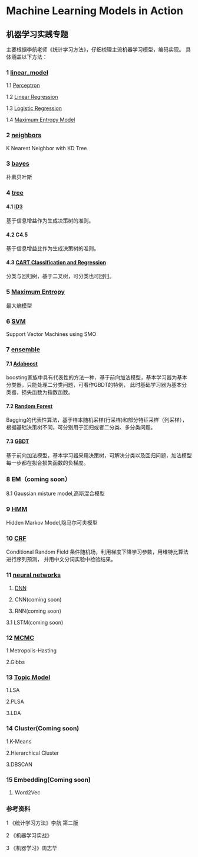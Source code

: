 # Machine Learning Models in Action

## 机器学习实践专题


主要根据李航老师《统计学习方法》，仔细梳理主流机器学习模型，编码实现。
具体涵盖以下方法：


### 1 [linear_model](https://github.com/bannima/MachineLearninginAction/tree/master/linear_model)

1.1 [Perceptron](https://github.com/bannima/MachineLearninginAction/blob/master/linear_model/perceptron.py)

1.2 [Linear Regression]()

1.3 [Logistic Regression](https://github.com/bannima/MachineLearninginAction/blob/master/linear_model/regression.py)

1.4 [Maximum Entropy Model](https://github.com/bannima/MachineLearninginAction/blob/master/linear_model/maximum_entropy.py)

### 2 [neighbors](https://github.com/bannima/MachineLearninginAction/tree/master/neighbors)

K Nearest Neighbor with KD Tree

### 3 [bayes](https://github.com/bannima/MachineLearninginAction/tree/master/bayes)

朴素贝叶斯

### 4 [tree](https://github.com/bannima/MachineLearninginAction/tree/master/tree)

#### 4.1 [ID3](https://github.com/bannima/MachineLearninginAction/blob/master/tree/tree.py)

基于信息增益作为生成决策树的准则。

#### 4.2 C4.5

基于信息增益比作为生成决策树的准则。

#### 4.3 [CART Classification and Regression](https://github.com/bannima/MachineLearninginAction/blob/master/tree/tree.py)

分类与回归树，基于二叉树，可分类也可回归。

### 5 [Maximum Entropy](https://github.com/bannima/MachineLearninginAction/blob/master/linear_model/maximum_entropy.py)

最大熵模型

### 6 [SVM](https://github.com/bannima/MachineLearninginAction/tree/master/svm)

Support Vector Machines using SMO

### 7 [ensemble](https://github.com/bannima/MachineLearninginAction/tree/master/ensemble)

#### 7.1 [Adaboost](https://github.com/bannima/MachineLearninginAction/blob/master/ensemble/boosting.py)

boosting家族中具有代表性的方法一种，基于前向加法模型，基本学习器为基本分类器，只能处理二分类问题，可看作GBDT的特例，
此时基础学习器为基本分类器，损失函数为指数函数。

#### 7.2 [Random Forest](https://github.com/bannima/MachineLearninginAction/blob/master/ensemble/bagging.py)

Bagging的代表性算法，基于样本随机采样(行采样)和部分特征采样（列采样），根据基础决策树不同，可分别用于回归或者二分类、多分类问题。


#### 7.3 [GBDT](https://github.com/bannima/MachineLearninginAction/blob/master/ensemble/gradient_boosting.py)

基于前向加法模型，基本学习器采用决策树，可解决分类以及回归问题，加法模型每一步都在拟合损失函数的负梯度。


### 8 EM（coming soon）

8.1 Gaussian misture model,高斯混合模型


### 9 [HMM](https://github.com/bannima/MachineLearninginAction/tree/master/hmm)

Hidden Markov Model,隐马尔可夫模型


### 10 [CRF](https://github.com/bannima/MachineLearninginAction/tree/master/crf)

Conditional Random Field 条件随机场，利用梯度下降学习参数，用维特比算法进行序列预测，
并用中文分词实验中检验结果。


### 11 [neural networks](https://github.com/bannima/MachineLearninginAction/tree/master/neural_networks)
1. [DNN](https://github.com/bannima/MachineLearninginAction/blob/master/neural_networks/dnn.py)

2. CNN(coming soon)

3. RNN(coming soon)

3.1 LSTM(coming soon)


### 12 [MCMC](https://github.com/bannima/MachineLearninginAction/tree/master/sampling/test)

1.Metropolis-Hasting

2.Gibbs


### 13 [Topic Model](https://github.com/bannima/MachineLearninginAction/tree/master/topic_modeling)

1.LSA

2.PLSA

3.LDA

### 14 Cluster(Coming soon)

1.K-Means

2.Hierarchical Cluster

3.DBSCAN


### 15 Embedding(Coming soon)

1. Word2Vec



### 参考资料

1 《统计学习方法》李航 第二版

2 《机器学习实战》

3 《机器学习》周志华

